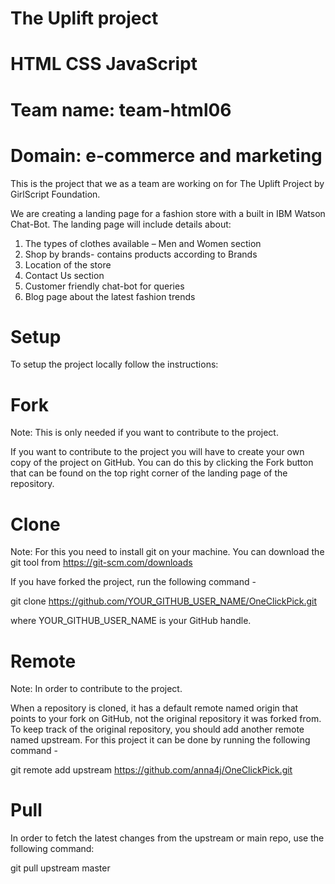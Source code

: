 # The Uplift project
# HTML CSS JavaScript 
# Team name: team-html06
# Domain: e-commerce and marketing

This is the project that we as a team are working on for The Uplift Project by GirlScript Foundation. 

We are creating a landing page for a fashion store with a built in IBM Watson Chat-Bot. The landing page will include details about: 
1.	The types of clothes available – Men and Women section
2.	Shop by brands- contains products according to Brands
3.	Location of the store
4.	Contact Us section
5.	Customer friendly chat-bot for queries
6.	Blog page about the latest fashion trends

# Setup
To setup the project locally follow the instructions:

# Fork
Note: This is only needed if you want to contribute to the project.

If you want to contribute to the project you will have to create your own copy of the project on GitHub. You can do this by clicking the Fork button that can be found on the top right corner of the landing page of the repository.

# Clone
Note: For this you need to install git on your machine. You can download the git tool from https://git-scm.com/downloads

If you have forked the project, run the following command -

git clone https://github.com/YOUR_GITHUB_USER_NAME/OneClickPick.git

where YOUR_GITHUB_USER_NAME is your GitHub handle.

# Remote
Note: In order to contribute to the project.

When a repository is cloned, it has a default remote named origin that points to your fork on GitHub, not the original repository it was forked from. To keep track of the original repository, you should add another remote named upstream. For this project it can be done by running the following command -

git remote add upstream https://github.com/anna4j/OneClickPick.git

# Pull
In order to fetch the latest changes from the upstream or main repo, use the following command:

git pull upstream master
